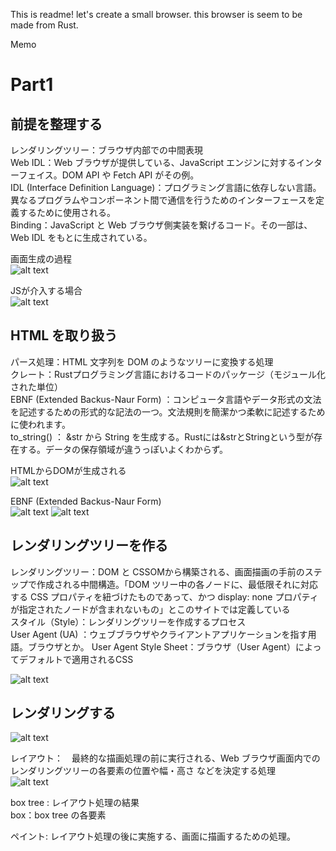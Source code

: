 This is readme!
let's create a small browser.
this browser is seem to be made from Rust.

Memo

# Part1

## 前提を整理する
レンダリングツリー：ブラウザ内部での中間表現  
Web IDL：Web ブラウザが提供している、JavaScript エンジンに対するインターフェイス。DOM API や Fetch API がその例。  
IDL (Interface Definition Language)：プログラミング言語に依存しない言語。異なるプログラムやコンポーネント間で通信を行うためのインターフェースを定義するために使用される。  
Binding：JavaScript と Web ブラウザ側実装を繋げるコード。その一部は、Web IDL をもとに生成されている。  


画面生成の過程  
![alt text](image.png)  

JSが介入する場合  
![alt text](image-1.png)

## HTML を取り扱う
パース処理：HTML 文字列を DOM のようなツリーに変換する処理  
クレート：Rustプログラミング言語におけるコードのパッケージ（モジュール化された単位）  
EBNF (Extended Backus-Naur Form) ：コンピュータ言語やデータ形式の文法を記述するための形式的な記法の一つ。文法規則を簡潔かつ柔軟に記述するために使われます。  
to_string() ： &str から String を生成する。Rustには&strとStringという型が存在する。データの保存領域が違うっぽいよくわからず。 


HTMLからDOMが生成される  
![alt text](image-2.png)

EBNF (Extended Backus-Naur Form)   
![alt text](image-3.png)
![alt text](image-4.png)


## レンダリングツリーを作る

レンダリングツリー：DOM と CSSOMから構築される、画面描画の手前のステップで作成される中間構造。「DOM ツリー中の各ノードに、最低限それに対応する CSS プロパティを紐づけたものであって、かつ display: none プロパティが指定されたノードが含まれないもの」とこのサイトでは定義している    
スタイル（Style）：レンダリングツリーを作成するプロセス  
User Agent (UA) ：ウェブブラウザやクライアントアプリケーションを指す用語。ブラウザとか。
User Agent Style Sheet：ブラウザ（User Agent）によってデフォルトで適用されるCSS

![alt text](image-5.png)

## レンダリングする


![alt text](image-6.png)

レイアウト：　最終的な描画処理の前に実行される、Web ブラウザ画面内でのレンダリングツリーの各要素の位置や幅・高さ などを決定する処理  
![alt text](image-7.png)

box tree : レイアウト処理の結果  
box：box tree の各要素  

ペイント: レイアウト処理の後に実施する、画面に描画するための処理。   

